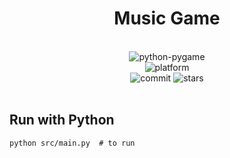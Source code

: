 <div align="center">

# Music Game

<br>
<div>
    <img alt="python-pygame" src="https://img.shields.io/pypi/pyversions/pygame">
</div>
<div>
    <img alt="platform" src="https://img.shields.io/badge/platform-Windows%20%7C%20Linux%20%7C%20macOS-blueviolet">
</div>
<div>
    <img alt="commit" src="https://img.shields.io/github/commit-activity/m/11375071/music_game">
    <img alt="stars" src="https://img.shields.io/github/stars/11375071/music_game?style=social">
</div>
<br>

</div>

## Run with Python

```shell
python src/main.py  # to run
```
